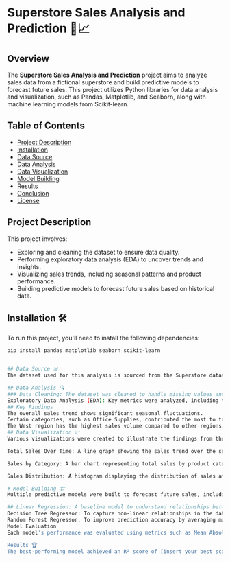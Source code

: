 # Superstore Sales Analysis and Prediction 🛒📈

## Overview

The **Superstore Sales Analysis and Prediction** project aims to analyze sales data from a fictional superstore and build predictive models to forecast future sales. This project utilizes Python libraries for data analysis and visualization, such as Pandas, Matplotlib, and Seaborn, along with machine learning models from Scikit-learn.

## Table of Contents

- [Project Description](#project-description)
- [Installation](#installation)
- [Data Source](#data-source)
- [Data Analysis](#data-analysis)
- [Data Visualization](#data-visualization)
- [Model Building](#model-building)
- [Results](#results)
- [Conclusion](#conclusion)
- [License](#license)

## Project Description

This project involves:
- Exploring and cleaning the dataset to ensure data quality.
- Performing exploratory data analysis (EDA) to uncover trends and insights.
- Visualizing sales trends, including seasonal patterns and product performance.
- Building predictive models to forecast future sales based on historical data.

## Installation 🛠️

To run this project, you'll need to install the following dependencies:

```bash
pip install pandas matplotlib seaborn scikit-learn


## Data Source 📊
The dataset used for this analysis is sourced from the Superstore dataset, which contains information about sales transactions, customer demographics, and product details.

## Data Analysis 🔍
### Data Cleaning: The dataset was cleaned to handle missing values and incorrect data types.
Exploratory Data Analysis (EDA): Key metrics were analyzed, including total sales, profit, and quantity sold by category, region, and shipping mode.
## Key Findings
The overall sales trend shows significant seasonal fluctuations.
Certain categories, such as Office Supplies, contributed the most to total sales.
The West region has the highest sales volume compared to other regions.
## Data Visualization 📈
Various visualizations were created to illustrate the findings from the data analysis:

Total Sales Over Time: A line graph showing the sales trend over the selected time period.

Sales by Category: A bar chart representing total sales by product category.

Sales Distribution: A histogram displaying the distribution of sales amounts.

# Model Building 🏗️
Multiple predictive models were built to forecast future sales, including:

## Linear Regression: A baseline model to understand relationships between features and sales.
Decision Tree Regressor: To capture non-linear relationships in the data.
Random Forest Regressor: To improve prediction accuracy by averaging multiple decision trees.
Model Evaluation
Each model's performance was evaluated using metrics such as Mean Absolute Error (MAE) and R-squared (R²).

Results 🏆
The best-performing model achieved an R² score of [insert your best score] on the validation set, indicating a strong ability to predict sales based on historical data.
